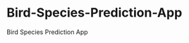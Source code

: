    # Bird-Species-Prediction-App
Bird Species Prediction App
     
          
         
                       
             
                        
             
                                  
                                             
                                     
                                                                                              
                                        
                                                                             
                        
                                                           
                      
